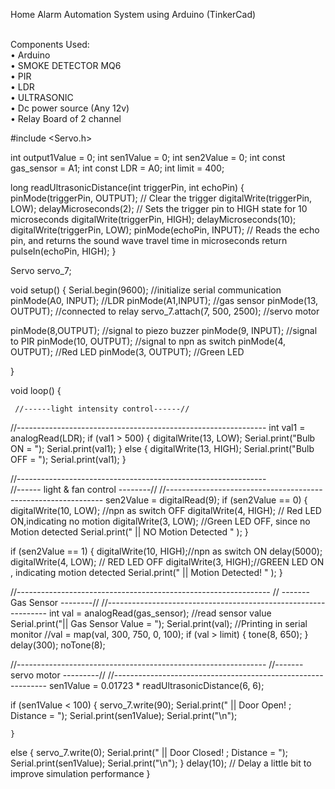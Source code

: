 Home Alarm Automation System using Arduino (TinkerCad)

<br>
Components Used: 
<br>
• Arduino
<br>
• SMOKE DETECTOR MQ6
<br>
• PIR
<br>
• LDR
<br>
• ULTRASONIC
<br>
• Dc power source (Any 12v)
<br>
• Relay Board of 2 channel


#include <Servo.h>

int output1Value = 0;
int sen1Value = 0;
int sen2Value = 0;
int const gas_sensor = A1;
int const LDR = A0;
int limit = 400;

long readUltrasonicDistance(int triggerPin, int echoPin)
{
  pinMode(triggerPin, OUTPUT);  // Clear the trigger
  digitalWrite(triggerPin, LOW);
  delayMicroseconds(2);
// Sets the trigger pin to HIGH state for 10 microseconds
  digitalWrite(triggerPin, HIGH);
  delayMicroseconds(10);
  digitalWrite(triggerPin, LOW);
  pinMode(echoPin, INPUT);
  // Reads the echo pin, and returns the sound wave travel time in microseconds
  return pulseIn(echoPin, HIGH);
}

Servo servo_7;

void setup()
{
   Serial.begin(9600);		//initialize serial communication
  pinMode(A0, INPUT);		//LDR
  pinMode(A1,INPUT);      	//gas sensor
  pinMode(13, OUTPUT);		//connected to relay
  servo_7.attach(7, 500, 2500); //servo motor

  pinMode(8,OUTPUT);     	//signal to piezo buzzer
  pinMode(9, INPUT);		//signal to PIR	
  pinMode(10, OUTPUT);		//signal to npn as switch
  pinMode(4, OUTPUT);		//Red LED
  pinMode(3, OUTPUT);		//Green LED
 
}

void loop()
{
  
     //------light intensity control------//
//-------------------------------------------------------------- 
    int val1 = analogRead(LDR);
  if (val1 > 500) 
  	{
    	digitalWrite(13, LOW);
    Serial.print("Bulb ON = ");
    Serial.print(val1);
  	} 
  else 
  	{
    	digitalWrite(13, HIGH);
     Serial.print("Bulb OFF = ");
    Serial.print(val1);
  	}

//--------------------------------------------------------------  
        //------ light & fan control --------// 
//--------------------------------------------------------------
  sen2Value = digitalRead(9);
  if (sen2Value == 0) 
  	{
    	digitalWrite(10, LOW); //npn as switch OFF
    	digitalWrite(4, HIGH); // Red LED ON,indicating no motion
    	digitalWrite(3, LOW); //Green LED OFF, since no Motion detected
    Serial.print("     || NO Motion Detected    " );
  	}
 
  if (sen2Value == 1) 
  	{
    	digitalWrite(10, HIGH);//npn as switch ON
    delay(5000);
    	digitalWrite(4, LOW); // RED LED OFF 
    	digitalWrite(3, HIGH);//GREEN LED ON , indicating motion detected
     Serial.print(" 	   || Motion Detected!      " );
  	}
  
  
//---------------------------------------------------------------
       // ------- Gas Sensor --------//
//---------------------------------------------------------------
int val = analogRead(gas_sensor);      //read sensor value
  Serial.print("|| Gas Sensor Value = ");
  Serial.print(val);				   //Printing in serial monitor
//val = map(val, 300, 750, 0, 100); 
  if (val > limit)
  	{
    	tone(8, 650);
  	}
 	delay(300);
 	noTone(8);

 //-------------------------------------------------------------- 
      //-------  servo motor  ---------//
 //------------------------------------------------------------- 
  sen1Value = 0.01723 * readUltrasonicDistance(6, 6);

  if (sen1Value < 100) 
  	{
    	servo_7.write(90);
    Serial.print(" 	  || Door Open!  ; Distance = ");
    Serial.print(sen1Value);
   Serial.print("\n");
 
  	} 
  else 
  	{
    	servo_7.write(0);
    Serial.print(" 	  || Door Closed! ; Distance =  ");
    Serial.print(sen1Value);
    Serial.print("\n");
  }
  delay(10); // Delay a little bit to improve simulation performance
}
